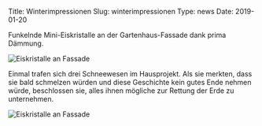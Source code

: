 Title: Winterimpressionen
Slug: winterimpressionen
Type: news
Date: 2019-01-20



<p>Funkelnde Mini-Eiskristalle an der Gartenhaus-Fassade dank prima Dämmung.</p>

<img src="/images/19_jan0.png" alt="Eiskristalle an Fassade"/>

<p>Einmal trafen sich drei Schneewesen im Hausprojekt. Als sie merkten,
dass sie bald schmelzen würden und diese Geschichte kein gutes Ende
nehmen würde, beschlossen sie, alles ihnen mögliche zur Rettung der Erde
zu unternehmen.</p>

<img src="/images/19_jan1.png" alt="Eiskristalle an Fassade"/>
